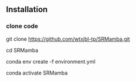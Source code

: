 ## Installation
### clone code
git clone https://github.com/wtxjbl-tp/SRMamba.git

cd SRMamba

conda env create -f environment.yml

conda activate SRMamba
